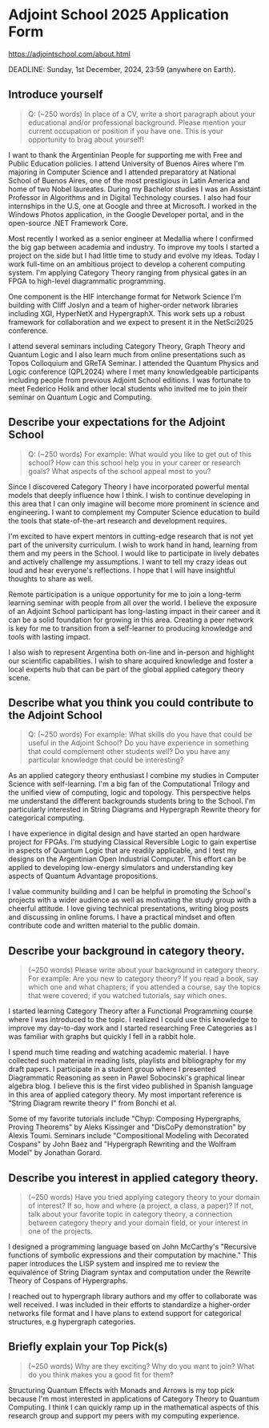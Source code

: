 # Adjoint School 2025 Application Form

https://adjointschool.com/about.html

DEADLINE: Sunday, 1st December, 2024, 23:59 (anywhere on Earth).

## Introduce yourself

> Q: (~250 words) In place of a CV, write a short paragraph about your educational and/or professional background. Please mention your current occupation or position if you have one. This is your opportunity to brag about yourself!

I want to thank the Argentinian People for supporting me with Free and Public Education policies. I attend University of Buenos Aires where I'm majoring in Computer Science and I attended preparatory at National School of Buenos Aires, one of the most prestigious in Latin America and home of two Nobel laureates. During my Bachelor studies I was an Assistant Professor in Algorithms and in Digital Technology courses. I also had four internships in the U.S, one at Google and three at Microsoft. I worked in the Windows Photos application, in the Google Developer portal, and in the open-source .NET Framework Core.

Most recently I worked as a senior engineer at Medallia where I confirmed the big gap between academia and industry. To improve my tools I started a project on the side but I had little time to study and evolve my ideas. Today I work full-time on an ambitious project to develop a coherent computing system. I'm applying Category Theory ranging from physical gates in an FPGA to high-level diagrammatic programming.

One component is the HIF interchange format for Network Science I'm building with Cliff Joslyn and a team of higher-order network libraries including XGI, HyperNetX and HypergraphX. This work sets up a robust framework for collaboration and we expect to present it in the NetSci2025 conference.

I attend several seminars including Category Theory, Graph Theory and Quantum Logic and I also learn much from online presentations such as Topos Colloquium and GReTA Seminar. I attended the Quantum Physics and Logic conference (QPL2024) where I met many knowledgeable participants including people from previous Adjoint School editions. I was fortunate to meet Federico Holik and other local students who invited me to join their seminar on Quantum Logic and Computing.

## Describe your expectations for the Adjoint School

> Q: (~250 words) For example: What would you like to get out of this school? How can this school help you in your career or research goals? What aspects of the school appeal most to you?

Since I discovered Category Theory I have incorporated powerful mental models that deeply influence how I think. I wish to continue developing in this area that I can only imagine will become more prominent in science and engineering. I want to complement my Computer Science education to build the tools that state-of-the-art research and development requires.

I'm excited to have expert mentors in cutting-edge research that is not yet part of the university curriculum. I wish to work hand in hand, learning from them and my peers in the School. I would like to participate in lively debates and actively challenge my assumptions. I want to tell my crazy ideas out loud and hear everyone's reflections. I hope that I will have insightful thoughts to share as well.

Remote participation is a unique opportunity for me to join a long-term learning seminar with people from all over the world. I believe the exposure of an Adjoint School participant has long-lasting impact in their career and it can be a solid foundation for growing in this area. Creating a peer network is key for me to transition from a self-learner to producing knowledge and tools with lasting impact.

I also wish to represent Argentina both on-line and in-person and highlight our scientific capabilities. I wish to share acquired knowledge and foster a local experts hub that can be part of the global applied category theory scene.

## Describe what you think you could contribute to the Adjoint School

> Q: (~250 words) For example: What skills do you have that could be useful in the Adjoint School? Do you have experience in something that could complement other students well? Do you have any particular knowledge that could be interesting?

As an applied category theory enthusiast I combine my studies in Computer Science with self-learning. I'm a big fan of the Computational Trilogy and the unified view of computing, logic and topology. This perspective helps me understand the different backgrounds students bring to the School. I'm particularly interested in String Diagrams and Hypergraph Rewrite theory for categorical computing.

I have experience in digital design and have started an open hardware project for FPGAs. I'm studying Classical Reversible Logic to gain expertise in aspects of Quantum Logic that are readily applicable, and I test my designs on the Argentinian Open Industrial Computer. This effort can be applied to developing low-energy simulators and understanding key aspects of Quantum Advantage propositions.

I value community building and I can be helpful in promoting the School's projects with a wider audience as well as motivating the study group with a cheerful attitude. I love giving technical presentations, writing blog posts and discussing in online forums. I have a practical mindset and often contribute code and written material to the public domain.

## Describe your background in category theory.
> (~250 words) Please write about your background in category theory. For example: Are you new to category theory? If you read a book, say which one and what chapters; if you attended a course, say the topics that were covered; if you watched tutorials, say which ones. 

I started learning Category Theory after a Functional Programming course where I was introduced to the topic. I realized I could use this knowledge to improve my day-to-day work and I started researching Free Categories as I was familiar with graphs but quickly I fell in a rabbit hole.

I spend much time reading and watching academic material. I have collected such material in reading lists, playlists and bibliography for my draft papers. I participate in a student group where I presented Diagrammatic Reasoning as seen in Pawel Sobocinski's graphical linear algebra blog. I believe this is the first video published in Spanish language in this area of applied category theory. My most important reference is "String Diagram rewrite theory I" from Bonchi et al.

Some of my favorite tutorials include "Chyp: Composing Hypergraphs, Proving Theorems" by Aleks Kissinger and "DisCoPy demonstration" by Alexis Toumi. Seminars include "Compositional Modeling with Decorated Cospans" by John Baez and "Hypergraph Rewriting and the Wolfram Model" by Jonathan Gorard.

## Describe you interest in applied category theory.
> (~250 words) Have you tried applying category theory to your domain of interest? If so, how and where (a project, a class, a paper)?  If not, talk about your favorite topic in category theory, a connection between category theory and your domain field, or your interest in one of the projects.

I designed a programming language based on John McCarthy's "Recursive functions of symbolic expressions and their computation by machine." This paper introduces the LISP system and inspired me to review the equivalence of String Diagram syntax and computation under the Rewrite Theory of Cospans of Hypergraphs.

I reached out to hypergraph library authors and my offer to collaborate was well received. I was included in their efforts to standardize a higher-order networks file format and I have plans to extend support for categorical structures, e.g hypergraph categories.

## Briefly explain your Top Pick(s)
> (~250 words) Why are they exciting? Why do you want to join? What do you think makes you a good fit for them?

Structuring Quantum Effects with Monads and Arrows is my top pick because I'm most interested in applications of Category Theory to Quantum Computing. I think I can quickly ramp up in the mathematical aspects of this research group and support my peers with my computing experience.
